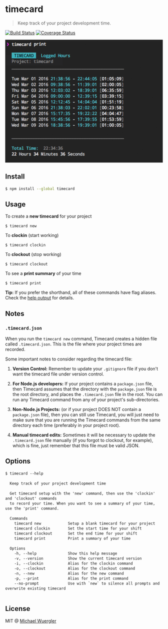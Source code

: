 # timecard

> Keep track of your project development time.

[![Build Status](https://travis-ci.org/radiovisual/timecard.svg?branch=master)](https://travis-ci.org/radiovisual/timecard) [![Coverage Status](https://coveralls.io/repos/github/radiovisual/timecard/badge.svg?branch=master)](https://coveralls.io/github/radiovisual/timecard?branch=master)

![timecard print screenshot](media/timecard-print-screenshot.png)

## Install 
```sh
$ npm install --global timecard
```

## Usage

To create a **new timecard** for your project

```
$ timecard new
```

To **clockin** (start working)

```
$ timecard clockin
```

To **clockout** (stop working)

```
$ timecard clockout
```

To see a **print summary** of your time

```
$ timecard print
```

**Tip:** If you prefer the shorthand, all of these commands have flag aliases. Check the [help output](https://github.com/radiovisual/timecard#options) for details.

 
## Notes

### `.timecard.json`

When you run the `timecard new` command, Timecard creates a hidden file called `.timecard.json`. This is the file 
where your project times are recorded.

Some important notes to consider regarding the timecard file:

1) **Version Control:** Remember to update your `.gitignore` file if you don't want the timecard file under version control.
  
2) **For Node.js developers:** If your project contains a `package.json` file, then Timecard assumes that the directory with the `package.json` file is the root directory, and places the `.timecard.json` file in the root. You can run any Timecard command from any of your project's sub-directories.

3) **Non-Node.js Projects:** (or if your project DOES NOT contain a `package.json` file), then you can still use Timecard, you will just need to make sure that you are running the Timecard commands from the same directory each time (preferably in your project root).

4) **Manual timecard edits:** Sometimes it will be necessary to update the `.timecard.json` file manually (if you forgot to clockout, for example), which is fine, just remember that this file must be valid JSON.
 
 
## Options

```
$ timecard --help
   
  Keep track of your project development time

  Get timecard setup with the 'new' command, then use the 'clockin' and 'clockout' commands
  to record your time. When you want to see a summary of your time, use the 'print' command.

  Commands
    timecard new            Setup a blank timecard for your project
    timecard clockin        Set the start time for your shift
    timecard clockout       Set the end time for your shift
    timecard print          Print a summary of your time

  Options
    -h, --help              Show this help message
    -v, --version           Show the current timecard version
    -i, --clockin           Alias for the clockin command
    -o, --clockout          Alias for the clockout command
    -n, --new               Alias for the new command
    -p, --print             Alias for the print command
    --no-prompt             Use with `new` to silence all prompts and overwrite existing timecard
       
```

## License

MIT @ [Michael Wuergler](http://numetriclabs.com)

